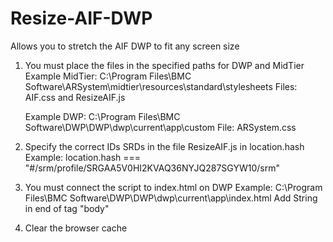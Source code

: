 # Resize-AIF-DWP
Allows you to stretch the AIF DWP to fit any screen size

1. You must place the files in the specified paths for DWP and MidTier
   Example MidTier:
   C:\Program Files\BMC Software\ARSystem\midtier\resources\standard\stylesheets
   Files: AIF.css and ResizeAIF.js
   
   Example DWP:
   C:\Program Files\BMC Software\DWP\DWP\dwp\current\app\custom
   File: ARSystem.css

2. Specify the correct IDs SRDs in the file ResizeAIF.js in location.hash
   Example: location.hash === "#/srm/profile/SRGAA5V0HI2KVAQ36NYJQ287SGYW10/srm"

3. You must connect the script to index.html on DWP
  Example: C:\Program Files\BMC Software\DWP\DWP\dwp\current\app\index.html
  Add String in end of tag "body" <script src="custom/ResizeAIF.js"></script>
  
4. Clear the browser cache
